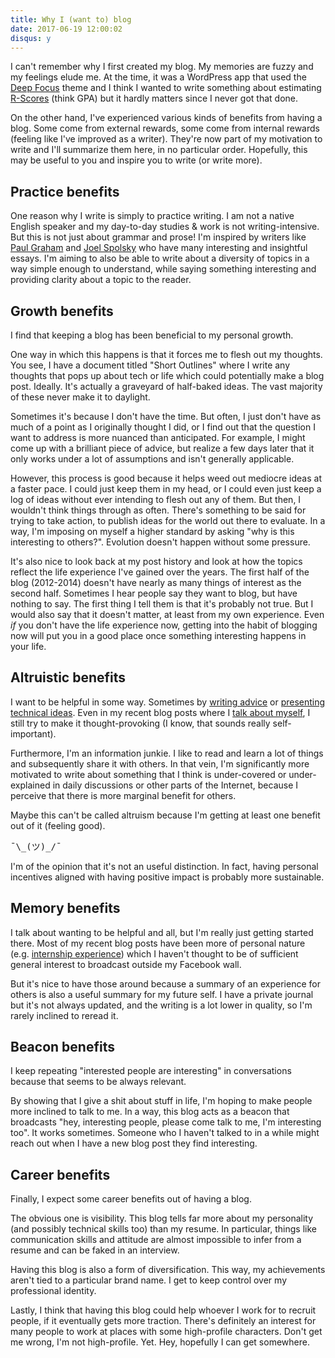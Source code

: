 ```yaml
---
title: Why I (want to) blog
date: 2017-06-19 12:00:02
disqus: y
---
```


I can't remember why I first created my blog. My memories are fuzzy and my feelings elude me. At the time, it was a WordPress app that used the [Deep Focus](https://www.elegantthemes.com/gallery/deepfocus/) theme and I think I wanted to write something about estimating [R-Scores](https://en.wikipedia.org/wiki/R_score) (think GPA) but it hardly matters since I never got that done.

On the other hand, I've experienced various kinds of benefits from having a blog. Some come from external rewards, some come from internal rewards (feeling like I've improved as a writer). They're now part of my motivation to write and I'll summarize them here, in no particular order. Hopefully, this may be useful to you and inspire you to write (or write more).

Practice benefits
-----------------

One reason why I write is simply to practice writing. I am not a native English speaker and my day-to-day studies & work is not writing-intensive. But this is not just about grammar and prose! I'm inspired by writers like [Paul Graham](http://www.paulgraham.com/articles.html) and [Joel Spolsky](https://www.joelonsoftware.com/) who have many interesting and insightful essays. I'm aiming to also be able to write about a diversity of topics in a way simple enough to understand, while saying something interesting and providing clarity about a topic to the reader.

Growth benefits
---------------

I find that keeping a blog has been beneficial to my personal growth.

One way in which this happens is that it forces me to flesh out my thoughts. You see, I have a document titled "Short Outlines" where I write any thoughts that pops up about tech or life which could potentially make a blog post. Ideally. It's actually a graveyard of half-baked ideas. The vast majority of these never make it to daylight.

Sometimes it's because I don't have the time. But often, I just don't have as much of a point as I originally thought I did, or I find out that the question I want to address is more nuanced than anticipated. For example, I might come up with a brilliant piece of advice, but realize a few days later that it only works under a lot of assumptions and isn't generally applicable.

However, this process is good because it helps weed out mediocre ideas at a faster pace. I could just keep them in my head, or I could even just keep a log of ideas without ever intending to flesh out any of them. But then, I wouldn't think things through as often. There's something to be said for trying to take action, to publish ideas for the world out there to evaluate. In a way, I'm imposing on myself a higher standard by asking "why is this interesting to others?". Evolution doesn't happen without some pressure.

It's also nice to look back at my post history and look at how the topics reflect the life experience I've gained over the years. The first half of the blog (2012-2014) doesn't have nearly as many things of interest as the second half. Sometimes I hear people say they want to blog, but have nothing to say. The first thing I tell them is that it's probably not true. But I would also say that it doesn't matter, at least from my own experience. Even *if* you don't have the life experience now, getting into the habit of blogging now will put you in a good place once something interesting happens in your life.

Altruistic benefits
-------------------

I want to be helpful in some way. Sometimes by [writing advice](/2017/01/14/medium-software-internships.html) or [presenting technical ideas](/2017/01/07/jane-street-ocaml.html). Even in my recent blog posts where I [talk about myself](/2016/01/13/nomad-airbnb.html), I still try to make it thought-provoking (I know, that sounds really self-important).

Furthermore, I'm an information junkie. I like to read and learn a lot of things and subsequently share it with others. In that vein, I'm significantly more motivated to write about something that I think is under-covered or under-explained in daily discussions or other parts of the Internet, because I perceive that there is more marginal benefit for others.

Maybe this can't be called altruism because I'm getting at least one benefit out of it (feeling good).

<pre>
¯\_(ツ)_/¯
</pre>

I'm of the opinion that it's not an useful distinction. In fact, having personal incentives aligned with having positive impact is probably more sustainable.

Memory benefits
---------------

I talk about wanting to be helpful and all, but I'm really just getting started there. Most of my recent blog posts have been more of personal nature (e.g. [internship experience](/2015/10/12/dropbox-first-internship.html)) which I haven't thought to be of sufficient general interest to broadcast outside my Facebook wall.

But it's nice to have those around because a summary of an experience for others is also a useful summary for my future self. I have a private journal but it's not always updated, and the writing is a lot lower in quality, so I'm rarely inclined to reread it.

Beacon benefits
---------------

I keep repeating "interested people are interesting" in conversations because that seems to be always relevant.

By showing that I give a shit about stuff in life, I'm hoping to make people more inclined to talk to me. In a way, this blog acts as a beacon that broadcasts "hey, interesting people, please come talk to me, I'm interesting too". It works sometimes. Someone who I haven't talked to in a while might reach out when I have a new blog post they find interesting.

Career benefits
---------------

Finally, I expect some career benefits out of having a blog.

The obvious one is visibility. This blog tells far more about my personality (and possibly technical skills too) than my resume. In particular, things like communication skills and attitude are almost impossible to infer from a resume and can be faked in an interview.

Having this blog is also a form of diversification. This way, my achievements aren't tied to a particular brand name. I get to keep control over my professional identity.

Lastly, I think that having this blog could help whoever I work for to recruit people, if it eventually gets more traction. There's definitely an interest for many people to work at places with some high-profile characters. Don't get me wrong, I'm not high-profile. Yet. Hey, hopefully I can get somewhere.
